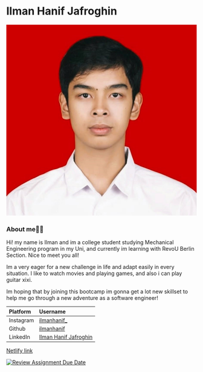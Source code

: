 # Ilman Hanif Jafroghin

![ilman.jpg](images/IlmanKemeja_RED1x1.jpeg)

### About me👩‍🏫

Hi! my name is Ilman and im a college student studying Mechanical Engineering program in my Uni, and currently im learning with RevoU Berlin Section. Nice to meet you all!

Im a very eager for a new challenge in life and adapt easily in every situation. I like to watch movies and playing games, and also i can play guitar xixi.

Im hoping that by joining this bootcamp im gonna get a lot new skillset to help me go through a new adventure as a software engineer!

| Platform  | Username                                                         |
| :-------- | :--------------------------------------------------------------- |
| Instagram | [ilmanhanif\_](https://www.instagram.com/ilmanhanif_/)           |
| Github    | [ilmanhanif](https://github.com/ilmanhanif)                      |
| LinkedIn  | [Ilman Hanif Jafroghin](https://www.linkedin.com/in/ilmanhanif/) |

[Netlify link](https://stunning-pixie-84551c.netlify.app/)

[![Review Assignment Due Date](https://classroom.github.com/assets/deadline-readme-button-22041afd0340ce965d47ae6ef1cefeee28c7c493a6346c4f15d667ab976d596c.svg)](https://classroom.github.com/a/_rEaNyCz)
